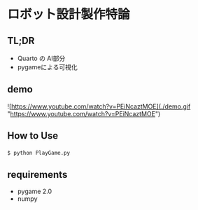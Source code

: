 # ロボット設計製作特論

## TL;DR
+ Quarto の AI部分
+ pygameによる可視化

## demo
![https://www.youtube.com/watch?v=PEiNcaztMOE](./demo.gif "https://www.youtube.com/watch?v=PEiNcaztMOE")

## How to Use
```bash
$ python PlayGame.py
```

## requirements
+ pygame 2.0
+ numpy 
 
